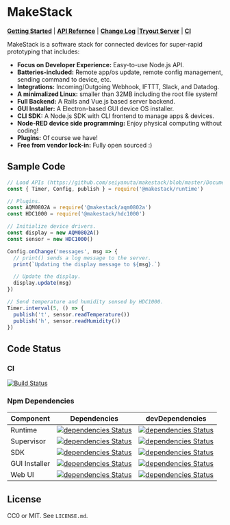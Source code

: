 MakeStack
=========

**[Getting Started](https://github.com/seiyanuta/makestack/blob/master/Documentation/quickstart.md)** | **[API Refernce](https://github.com/seiyanuta/makestack/blob/master/Documentation/api.md)** | **[Change Log](https://github.com/seiyanuta/makestack/blob/master/Documentation/changelog.md)** |**[Tryout Server](https://try-makestack.herokuapp.com/)** | **[CI](https://travis-ci.org/seiyanuta/makestack)**

MakeStack is a software stack for connected devices for super-rapid prototyping that includes:

- **Focus on Developer Experience:** Easy-to-use Node.js API.
- **Batteries-included:** Remote app/os update, remote config management, sending command to device, etc.
- **Integrations:** Incoming/Outgoing Webhook, IFTTT, Slack, and Datadog.
- **A minimalized Linux:** smaller than 32MB including the root file system!
- **Full Backend:** A Rails and Vue.js based server backend.
- **GUI Installer:** A Electron-based GUI device OS installer.
- **CLI SDK:** A Node.js SDK with CLI frontend to manage apps & devices.
- **Node-RED device side programming:** Enjoy physical computing without coding!
- **Plugins:** Of course we have!
- **Free from vendor lock-in:** Fully open sourced :)

Sample Code
-----------

```javascript
// Load APIs (https://github.com/seiyanuta/makestack/blob/master/Documentation/api.md)
const { Timer, Config, publish } = require('@makestack/runtime')

// Plugins.
const AQM0802A = require('@makestack/aqm0802a')
const HDC1000 = require('@makestack/hdc1000')

// Initialize device drivers.
const display = new AQM0802A()
const sensor = new HDC1000()

Config.onChange('messages', msg => {
  // print() sends a log message to the server.
  print(`Updating the display message to ${msg}.`)

  // Update the display.
  display.update(msg)
})

// Send temperature and humidity sensed by HDC1000.
Timer.interval(5, () => {
  publish('t', sensor.readTemperature())
  publish('h', sensor.readHumidity())
})
```

Code Status
-----------

### CI
[![Build Status](https://travis-ci.org/seiyanuta/makestack.svg?branch=master)](https://travis-ci.org/seiyanuta/makestack)

### Npm Dependencies

| Component | Dependencies | devDependencies |
| ---- | ---- | ---- |
| Runtime | [![dependencies Status](https://david-dm.org/seiyanuta/makestack/status.svg?path=runtime)](https://david-dm.org/seiyanuta/makestack?path=runtime) |[![dependencies Status](https://david-dm.org/seiyanuta/makestack/status.svg?path=runtime&type=dev)](https://david-dm.org/seiyanuta/makestack?path=runtime&type=dev) |
| Supervisor | [![dependencies Status](https://david-dm.org/seiyanuta/makestack/status.svg?path=supervisor)](https://david-dm.org/seiyanuta/makestack?path=supervisor) |[![dependencies Status](https://david-dm.org/seiyanuta/makestack/status.svg?path=supervisor&type=dev)](https://david-dm.org/seiyanuta/makestack?path=supervisor&type=dev) |
| SDK | [![dependencies Status](https://david-dm.org/seiyanuta/makestack/status.svg?path=sdk)](https://david-dm.org/seiyanuta/makestack?path=sdk) |[![dependencies Status](https://david-dm.org/seiyanuta/makestack/status.svg?path=sdk&type=dev)](https://david-dm.org/seiyanuta/makestack?path=sdk&type=dev) |
| GUI Installer | [![dependencies Status](https://david-dm.org/seiyanuta/makestack/status.svg?path=installer)](https://david-dm.org/seiyanuta/makestack?path=installer) |[![dependencies Status](https://david-dm.org/seiyanuta/makestack/status.svg?path=installer&type=dev)](https://david-dm.org/seiyanuta/makestack?path=installer&type=dev) |
| Web UI | [![dependencies Status](https://david-dm.org/seiyanuta/makestack/status.svg?path=server/ui)](https://david-dm.org/seiyanuta/makestack?path=server/ui) |[![dependencies Status](https://david-dm.org/seiyanuta/makestack/status.svg?path=server/ui&type=dev)](https://david-dm.org/seiyanuta/makestack?path=server/ui&type=dev) |


License
-------
CC0 or MIT. See `LICENSE.md`.
